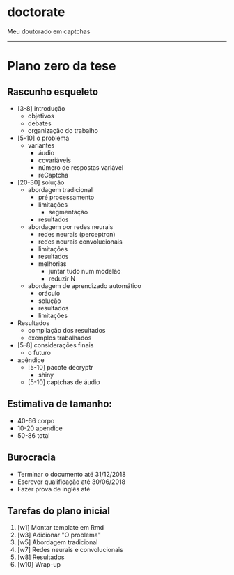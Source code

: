 # doctorate

Meu doutorado em captchas

--------------------------------------------------------------------------------

# Plano zero da tese

## Rascunho esqueleto

- [3-8] introdução
    - objetivos
    - debates
    - organização do trabalho
- [5-10] o problema
    - variantes
        - áudio
        - covariáveis
        - número de respostas variável
        - reCaptcha
- [20-30] solução
    - abordagem tradicional
        - pré processamento
        - limitações
            - segmentação
        - resultados
    - abordagem por redes neurais
        - redes neurais (perceptron)
        - redes neurais convolucionais
        - limitações
        - resultados
        - melhorias
            - juntar tudo num modelão
            - reduzir N
    - abordagem de aprendizado automático
        - oráculo
        - solução
        - resultados
        - limitações
- Resultados
    - compilação dos resultados
    - exemplos trabalhados
- [5-8] considerações finais
    - o futuro
- apêndice
    - [5-10] pacote decryptr
        - shiny 
    - [5-10] captchas de áudio

## Estimativa de tamanho: 

- 40-66 corpo
- 10-20 apendice
- 50-86 total

## Burocracia

- Terminar o documento até 31/12/2018
- Escrever qualificação até 30/06/2018
- Fazer prova de inglês até

## Tarefas do plano inicial

1. [w1] Montar template em Rmd
2. [w3] Adicionar "O problema"
3. [w5] Abordagem tradicional
4. [w7] Redes neurais e convolucionais
5. [w8] Resultados
6. [w10] Wrap-up
